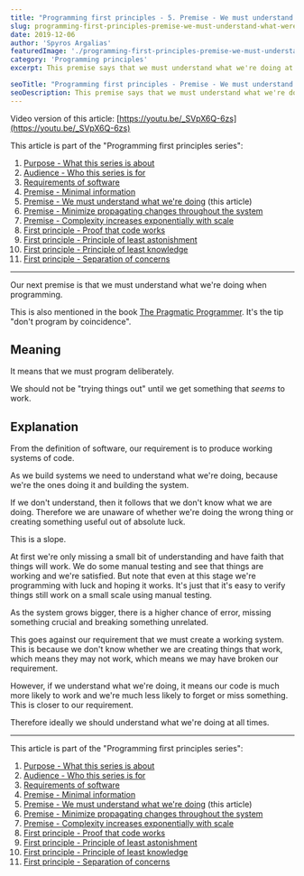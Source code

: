 ```yaml
---
title: "Programming first principles - 5. Premise - We must understand what we're doing"
slug: programming-first-principles-premise-we-must-understand-what-were-doing
date: 2019-12-06
author: 'Spyros Argalias'
featuredImage: './programming-first-principles-premise-we-must-understand-what-were-doing.png'
category: 'Programming principles'
excerpt: This premise says that we must understand what we're doing at all times. We can't program by coincidence until we stumble upon something that works.

seoTitle: "Programming first principles - Premise - We must understand what we're doing"
seoDescription: This premise says that we must understand what we're doing at all times. We can't program by coincidence until we stumble upon something that works.
---
```


Video version of this article: [https://youtu.be/_SVpX6Q-6zs](https://youtu.be/_SVpX6Q-6zs)

This article is part of the "Programming first principles series":
1. [Purpose - What this series is about](/blog/programming-first-principles-purpose-what-this-series-is-about/)
2. [Audience - Who this series is for](/blog/programming-first-principles-audience-who-this-series-is-for/)
3. [Requirements of software](/blog/programming-first-principles-requirements-of-software/)
4. [Premise - Minimal information](/blog/programming-first-principles-premise-minimal-information/)
5. [Premise - We must understand what we're doing](/blog/programming-first-principles-premise-we-must-understand-what-were-doing/) (this article)
6. [Premise - Minimize propagating changes throughout the system](/blog/programming-first-principles-premise-minimize-propagating-changes/)
7. [Premise - Complexity increases exponentially with scale](/blog/programming-first-principles-premise-complexity-increases-exponentially-with-scale/)
8. [First principle - Proof that code works](/blog/programming-first-principles-first-principle-proof-that-code-works/)
9. [First principle - Principle of least astonishment](/blog/programming-first-principles-first-principle-principle-of-least-astonishment/)
10. [First principle - Principle of least knowledge](/blog/programming-first-principles-first-principle-principle-of-least-knowledge/)
11. [First principle - Separation of concerns](/blog/programming-first-principles-first-principle-separation-of-concerns/)

---

Our next premise is that we must understand what we're doing when programming.

This is also mentioned in the book [The Pragmatic Programmer](https://pragprog.com/book/tpp20/the-pragmatic-programmer-20th-anniversary-edition). It's the tip "don't program by coincidence".

## Meaning

It means that we must program deliberately.

We should not be "trying things out" until we get something that _seems_ to work.

## Explanation

From the definition of software, our requirement is to produce working systems of code.

As we build systems we need to understand what we're doing, because we're the ones doing it and building the system.

If we don't understand, then it follows that we don't know what we are doing. Therefore we are unaware of whether we're doing the wrong thing or creating something useful out of absolute luck.

This is a slope.

At first we're only missing a small bit of understanding and have faith that things will work. We do some manual testing and see that things are working and we're satisfied. But note that even at this stage we're programming with luck and hoping it works. It's just that it's easy to verify things still work on a small scale using manual testing.

As the system grows bigger, there is a higher chance of error, missing something crucial and breaking something unrelated.

This goes against our requirement that we must create a working system. This is because we don't know whether we are creating things that work, which means they may not work, which means we may have broken our requirement.

However, if we understand what we're doing, it means our code is much more likely to work and we're much less likely to forget or miss something. This is closer to our requirement.

Therefore ideally we should understand what we're doing at all times.

---

This article is part of the "Programming first principles series":
1. [Purpose - What this series is about](/blog/programming-first-principles-purpose-what-this-series-is-about/)
2. [Audience - Who this series is for](/blog/programming-first-principles-audience-who-this-series-is-for/)
3. [Requirements of software](/blog/programming-first-principles-requirements-of-software/)
4. [Premise - Minimal information](/blog/programming-first-principles-premise-minimal-information/)
5. [Premise - We must understand what we're doing](/blog/programming-first-principles-premise-we-must-understand-what-were-doing/) (this article)
6. [Premise - Minimize propagating changes throughout the system](/blog/programming-first-principles-premise-minimize-propagating-changes/)
7. [Premise - Complexity increases exponentially with scale](/blog/programming-first-principles-premise-complexity-increases-exponentially-with-scale/)
8. [First principle - Proof that code works](/blog/programming-first-principles-first-principle-proof-that-code-works/)
9. [First principle - Principle of least astonishment](/blog/programming-first-principles-first-principle-principle-of-least-astonishment/)
10. [First principle - Principle of least knowledge](/blog/programming-first-principles-first-principle-principle-of-least-knowledge/)
11. [First principle - Separation of concerns](/blog/programming-first-principles-first-principle-separation-of-concerns/)
